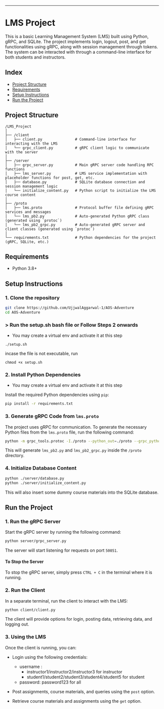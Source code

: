 
---

# LMS Project

This is a basic Learning Management System (LMS) built using Python, gRPC, and SQLite. The project implements login, logout, post, and get functionalities using gRPC, along with session management through tokens. The system can be interacted with through a command-line interface for both students and instructors.

## Index

- [Project Structure](#project-structure)
- [Requirements](#requirements)
- [Setup Instructions](#setup-instructions)
- [Run the Project](#run-the-project)

## Project Structure

```
/LMS_Project
│
├── /client
│   ├── client.py               # Command-line interface for interacting with the LMS
│   └── grpc_client.py          # gRPC client logic to communicate with the server
│
├── /server
│   ├── grpc_server.py          # Main gRPC server code handling RPC functions
│   ├── lms_server.py           # LMS service implementation with placeholder functions for post, get, etc.
│   ├── database.py             # SQLite database connection and session management logic
│   └── initialize_content.py   # Python script to initialize the LMS course content
│
├── /proto
│   ├── lms.proto               # Protocol buffer file defining gRPC services and messages
│   └── lms_pb2.py              # Auto-generated Python gRPC class (generated using `protoc`)
│   └── lms_pb2_grpc.py         # Auto-generated gRPC server and client classes (generated using `protoc`)
│
└── requirements.txt            # Python dependencies for the project (gRPC, SQLite, etc.)
```


## Requirements

- Python 3.8+

## Setup Instructions

### 1. Clone the repository
```bash
git clone https://github.com/UjjwalAggarwal-1/AOS-Adventure
cd AOS-Adventure
```


### > Run the setup.sh bash file or Follow Steps 2 onwards
* You may create a virtual env and activate it at this step

```
./setup.sh
```
incase the file is not executable, run

```
chmod +x setup.sh
```

### 2. Install Python Dependencies
* You may create a virtual env and activate it at this step

Install the required Python dependencies using `pip`:

```bash
pip install -r requirements.txt
```

### 3. Generate gRPC Code from `lms.proto`

The project uses gRPC for communication. To generate the necessary Python files from the `lms.proto` file, run the following command:

```bash
python -m grpc_tools.protoc -I./proto --python_out=./proto --grpc_python_out=./proto ./proto/lms.proto
```

This will generate `lms_pb2.py` and `lms_pb2_grpc.py` inside the `/proto` directory.

### 4. Initialize Database Content

```bash
python ./server/database.py
python ./server/initialize_content.py
```

This will also insert some dummy course materials into the SQLite database.


## Run the Project

### 1. Run the gRPC Server

Start the gRPC server by running the following command:

```bash
python server/grpc_server.py
```

The server will start listening for requests on port `50051`.

#### To Stop the Server

To stop the gRPC server, simply press `CTRL + C` in the terminal where it is running.

### 2. Run the Client

In a separate terminal, run the client to interact with the LMS:

```bash
python client/client.py
```

The client will provide options for login, posting data, retrieving data, and logging out.

### 3. Using the LMS

Once the client is running, you can:
- Login using the following credentials:
  - username : 
    - instructor1/instructor2/instructor3 for instructor
    - student1/student2/student3/student4/student5 for student
  - password: password123 for all

- Post assignments, course materials, and queries using the `post` option.
- Retrieve course materials and assignments using the `get` option.


